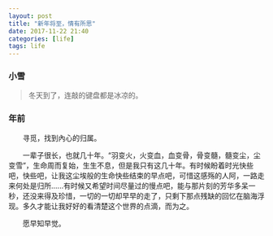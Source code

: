 ```yaml
---
layout: post
title: "新年将至，情有所思"
date: 2017-11-22 21:40
categories: [life]
tags: life
---
```


### 小雪

> 冬天到了，连敲的键盘都是冰凉的。

### 年前

&emsp;&emsp;寻觅，找到內心的归属。

&emsp;&emsp;一辈子很长，也就几十年。“羽变火，火变血，血变骨，骨变髓，髓变尘，尘变雪”，生命周而复始，生生不息，但是我只有这几十年。有时候盼着时光快些吧，快些吧，让我这尘埃般的生命快些结束的早点吧，可惜这感殇的人阿，一路走来何处是归所......有时候又希望时间尽量过的慢点吧，能与那片刻的芳华多呆一秒，还没来得及珍惜，一切的一切却早早的走了，只剩下那点残缺的回忆在脑海浮现。多久才能让我好好的看清楚这个世界的点滴，而为之。

&emsp;&emsp;愿早知早觉。
